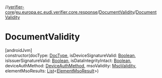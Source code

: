 //[verifier-core](../../../index.md)/[eu.europa.ec.eudi.verifier.core.response](../index.md)/[DocumentValidity](index.md)/[DocumentValidity](-document-validity.md)

# DocumentValidity

[androidJvm]\
constructor(docType: [DocType](../../eu.europa.ec.eudi.verifier.core/-doc-type/index.md), isDeviceSignatureValid: [Boolean](https://kotlinlang.org/api/latest/jvm/stdlib/kotlin-stdlib/kotlin/-boolean/index.html), isIssuerSignatureValid: [Boolean](https://kotlinlang.org/api/latest/jvm/stdlib/kotlin-stdlib/kotlin/-boolean/index.html), isDataIntegrityIntact: [Boolean](https://kotlinlang.org/api/latest/jvm/stdlib/kotlin-stdlib/kotlin/-boolean/index.html), deviceAuthMethod: [DeviceAuthMethod](../-device-auth-method/index.md), msoValidity: [MsoValidity](../-mso-validity/index.md), elementMsoResults: [List](https://kotlinlang.org/api/latest/jvm/stdlib/kotlin-stdlib/kotlin.collections/-list/index.html)&lt;[ElementMsoResult](../-element-mso-result/index.md)&gt;)

